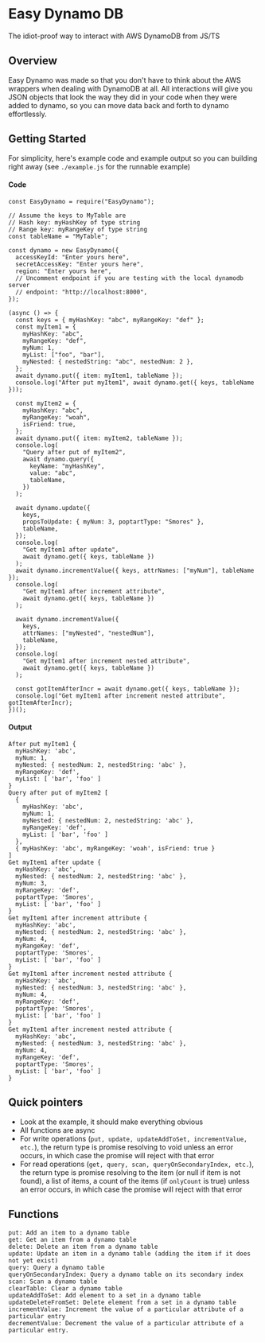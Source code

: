 # Easy Dynamo DB

The idiot-proof way to interact with AWS DynamoDB from JS/TS

## Overview

Easy Dynamo was made so that you don't have to think about the AWS wrappers when
dealing with DynamoDB at all. All interactions will give you JSON
objects that look the way they did in your code when they were added to dynamo,
so you can move data back and forth to dynamo effortlessly.

## Getting Started

For simplicity, here's example code and example output so you can
building right away (see `./example.js` for the runnable example)

#### Code

```
const EasyDynamo = require("EasyDynamo");

// Assume the keys to MyTable are
// Hash key: myHashKey of type string
// Range key: myRangeKey of type string
const tableName = "MyTable";

const dynamo = new EasyDynamo({
  accessKeyId: "Enter yours here",
  secretAccessKey: "Enter yours here",
  region: "Enter yours here",
  // Uncomment endpoint if you are testing with the local dynamodb server
  // endpoint: "http://localhost:8000",
});

(async () => {
  const keys = { myHashKey: "abc", myRangeKey: "def" };
  const myItem1 = {
    myHashKey: "abc",
    myRangeKey: "def",
    myNum: 1,
    myList: ["foo", "bar"],
    myNested: { nestedString: "abc", nestedNum: 2 },
  };
  await dynamo.put({ item: myItem1, tableName });
  console.log("After put myItem1", await dynamo.get({ keys, tableName }));

  const myItem2 = {
    myHashKey: "abc",
    myRangeKey: "woah",
    isFriend: true,
  };
  await dynamo.put({ item: myItem2, tableName });
  console.log(
    "Query after put of myItem2",
    await dynamo.query({
      keyName: "myHashKey",
      value: "abc",
      tableName,
    })
  );

  await dynamo.update({
    keys,
    propsToUpdate: { myNum: 3, poptartType: "Smores" },
    tableName,
  });
  console.log(
    "Get myItem1 after update",
    await dynamo.get({ keys, tableName })
  );
  await dynamo.incrementValue({ keys, attrNames: ["myNum"], tableName });
  console.log(
    "Get myItem1 after increment attribute",
    await dynamo.get({ keys, tableName })
  );

  await dynamo.incrementValue({
    keys,
    attrNames: ["myNested", "nestedNum"],
    tableName,
  });
  console.log(
    "Get myItem1 after increment nested attribute",
    await dynamo.get({ keys, tableName })
  );

  const gotItemAfterIncr = await dynamo.get({ keys, tableName });
  console.log("Get myItem1 after increment nested attribute", gotItemAfterIncr);
})();
```

#### Output

```
After put myItem1 {
  myHashKey: 'abc',
  myNum: 1,
  myNested: { nestedNum: 2, nestedString: 'abc' },
  myRangeKey: 'def',
  myList: [ 'bar', 'foo' ]
}
Query after put of myItem2 [
  {
    myHashKey: 'abc',
    myNum: 1,
    myNested: { nestedNum: 2, nestedString: 'abc' },
    myRangeKey: 'def',
    myList: [ 'bar', 'foo' ]
  },
  { myHashKey: 'abc', myRangeKey: 'woah', isFriend: true }
]
Get myItem1 after update {
  myHashKey: 'abc',
  myNested: { nestedNum: 2, nestedString: 'abc' },
  myNum: 3,
  myRangeKey: 'def',
  poptartType: 'Smores',
  myList: [ 'bar', 'foo' ]
}
Get myItem1 after increment attribute {
  myHashKey: 'abc',
  myNested: { nestedNum: 2, nestedString: 'abc' },
  myNum: 4,
  myRangeKey: 'def',
  poptartType: 'Smores',
  myList: [ 'bar', 'foo' ]
}
Get myItem1 after increment nested attribute {
  myHashKey: 'abc',
  myNested: { nestedNum: 3, nestedString: 'abc' },
  myNum: 4,
  myRangeKey: 'def',
  poptartType: 'Smores',
  myList: [ 'bar', 'foo' ]
}
Get myItem1 after increment nested attribute {
  myHashKey: 'abc',
  myNested: { nestedNum: 3, nestedString: 'abc' },
  myNum: 4,
  myRangeKey: 'def',
  poptartType: 'Smores',
  myList: [ 'bar', 'foo' ]
}
```

## Quick pointers

- Look at the example, it should make everything obvious
- All functions are async
- For write operations (`put, update, updateAddToSet, incrementValue, etc.`), the return type is promise resolving to void unless an error occurs, in which case
  the promise will reject with that error
- For read operations (`get, query, scan, queryOnSecondaryIndex, etc.`), the return type is promise resolving to the item
  (or null if item is not found), a list of items, a count of the items (if `onlyCount` is true) unless an error occurs, in which case the promise will reject with that error

## Functions

```
put: Add an item to a dynamo table
get: Get an item from a dynamo table
delete: Delete an item from a dynamo table
update: Update an item in a dynamo table (adding the item if it does not yet exist)
query: Query a dynamo table
queryOnSecondaryIndex: Query a dynamo table on its secondary index
scan: Scan a dynamo table
clearTable: Clear a dynamo table
updateAddToSet: Add element to a set in a dynamo table
updateDeleteFromSet: Delete element from a set in a dynamo table
incrementValue: Increment the value of a particular attribute of a particular entry
decrementValue: Decrement the value of a particular attribute of a particular entry.
```
